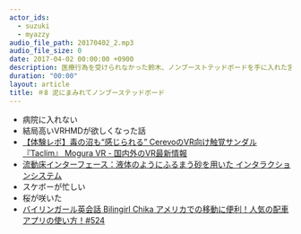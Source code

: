 ```yaml
---
actor_ids:
  - suzuki
  - myazzy
audio_file_path: 20170402_2.mp3
audio_file_size: 0
date: 2017-04-02 00:00:00 +0900
description: 医療行為を受けられなかった鈴木、ノンブーストテッドボードを手に入れた宮島、亜空間に飲まれた滝口。どうなる！？この世界はもうダメなのか！？
duration: "00:00"
layout: article
title: ＃8 泥にまみれてノンブーステッドボード
---
```

* 病院に入れない
* 結局高いVRHMDが欲しくなった話
* [【体験レポ】毒の沼も“感じられる” CerevoのVR向け触覚サンダル『Taclim』 Mogura VR - 国内外のVR最新情報](http://www.moguravr.com/taclim-vr/)
* [流動床インターフェース：液体のようにふるまう砂を用いた インタラクションシステム](https://www.youtube.com/watch?v=9MjOrrjm1-I&feature=share)
* スケボーが忙しい
* 桜が咲いた
* [バイリンガール英会話 Bilingirl Chika アメリカでの移動に便利！人気の配車アプリの使い方！#524](https://www.youtube.com/watch?v=CJI6wJM1WHk&feature=share)
